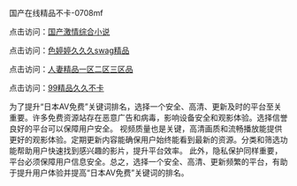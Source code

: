国产在线精品不卡-0708mf
					
点击访问：<a href="https://heiliaowzu4ur.pages.dev">国产激情综合小说</a>				
				
点击访问：<a href="https://heiliaozj3tjd.pages.dev">色婷婷久久久swag精品</a>				
				
点击访问：<a href="https://heiliaoe8ajia.pages.dev">人妻精品一区二区三区品</a>				
				
点击访问：<a href="https://heiliaoxqkkct.pages.dev">99精品久久不卡</a>
	
为了提升“日本AV免费”关键词排名，选择一个安全、高清、更新及时的平台至关重要。许多免费资源站存在恶意广告和病毒，影响设备安全和观影体验。选择信誉良好的平台可以保障用户安全。
视频质量也是关键，高清画质和流畅播放能提供更好的观影体验。定期更新内容能确保用户始终能看到最新的资源。分类和筛选功能帮助用户快速找到感兴趣的影片，提升平台效率。
此外，隐私保护同样重要，平台必须保障用户信息安全。总之，选择一个安全、高清、更新频繁的平台，有助于提升用户体验并提高“日本AV免费”关键词的排名。

<span style="display:none;">[Canonical link](https://github.com/te20250708/te10 ）</span>


